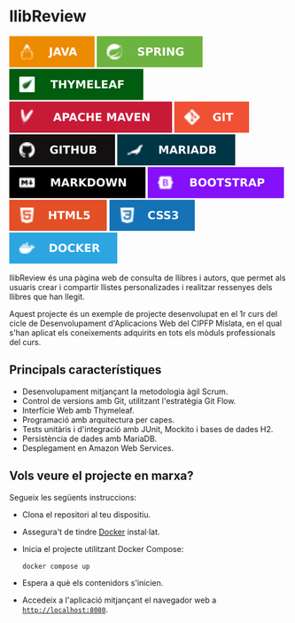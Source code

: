 # llibReview
![Java](docs/img/java.svg)
![Spring Boot](docs/img/spring_boot.svg)
![Thymeleaf](docs/img/thymeleaf.svg)
![Maven](docs/img/maven.svg)
![Git](docs/img/git.svg)
![GitHub](docs/img/github.svg)
![MariaDB](docs/img/mariadb.svg)
![Markdown](docs/img/markdown.svg)
![Bootstrap](docs/img/bootstrap.svg)
![HTML5](docs/img/html5.svg)
![CSS3](docs/img/css3.svg)
![Docker](docs/img/docker.svg)

llibReview és una pàgina web de consulta de llibres i autors,
que permet als usuaris crear i compartir llistes personalizades
i realitzar ressenyes dels llibres que han llegit.

Aquest projecte és un exemple de projecte desenvolupat en el 1r curs del cicle
de Desenvolupament d'Aplicacions Web del CIPFP Mislata, en el qual s'han aplicat
els coneixements adquirits en tots els mòduls professionals del curs.

## Principals característiques
- Desenvolupament mitjançant la metodologia àgil Scrum.
- Control de versions amb Git, utilitzant l'estratègia Git Flow.
- Interfície Web amb Thymeleaf.
- Programació amb arquitectura per capes.
- Tests unitàris i d'integració amb JUnit, Mockito i bases de dades H2.
- Persistència de dades amb MariaDB.
- Desplegament en Amazon Web Services.


## Vols veure el projecte en marxa?
Segueix les següents instruccions:

- Clona el repositori al teu dispositiu.
- Assegura't de tindre [Docker][docker] instal·lat.
- Inicia el projecte utilitzant Docker Compose:

    ```bash
    docker compose up
    ```

- Espera a què els contenidors s'inicien.
- Accedeix a l'aplicació mitjançant el navegador web a [`http://localhost:8080`](http://localhost:8080).

[docker]: https://www.docker.com/

